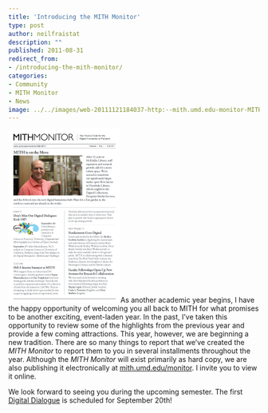 ```yaml
---
title: 'Introducing the MITH Monitor'
type: post
author: neilfraistat
description: ""
published: 2011-08-31
redirect_from: 
- /introducing-the-mith-monitor/
categories:
- Community
- MITH Monitor
- News
image: ../../images/web-20111121184037-http:--mith.umd.edu-monitor-MITH_Monitor_F2011.png
---
```

[](http://web.archive.org/web/20151223191158/http://mith.umd.edu/monitor/)[![](../../images/web-20111121184037-http:--mith.umd.edu-monitor-MITH_Monitor_F2011.png "MITH-Monitor")](http://web.archive.org/web/20151223191158/http://mith.umd.edu/monitor/)As another academic year begins, I have the happy opportunity of welcoming you all back to MITH for what promises to be another exciting, event-laden year. In the past, I’ve taken this opportunity to review some of the highlights from the previous year and provide a few coming attractions. This year, however, we are beginning a new tradition. There are so many things to report that we’ve created the _MITH Monitor_ to report them to you in several installments throughout the year. Although the _MITH Monitor_ will exist primarily as hard copy, we are also publishing it electronically at [mith.umd.edu/monitor](http://web.archive.org/web/20151223191158/http://mith.umd.edu/monitor/). I invite you to view it online.

We look forward to seeing you during the upcoming semester. The first [Digital Dialogue](http://mith.umd.edu/podcast/) is scheduled for September 20th!
